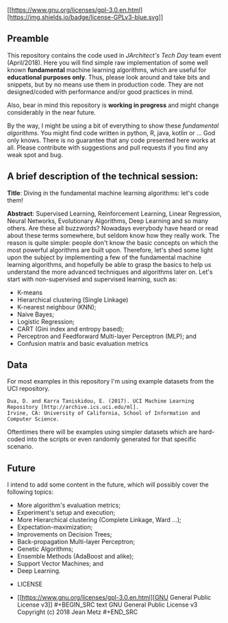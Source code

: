 [[https://www.gnu.org/licenses/gpl-3.0.en.html][https://img.shields.io/badge/license-GPLv3-blue.svg]]

## Preamble
 
This repository contains the code used in *JArchitect's Tech Day* team event (April/2018).
Here you will find simple raw implementation of some well known **fundamental** machine learning algorithms,
which are useful for **educational purposes only**. Thus, please look around and take bits and snippets,
but by no means use them in production code. They are not designed/coded with performance and/or good practices in mind.

Also, bear in mind this repository is **working in progress** and might change considerably in the near future.

By the way, I might be using a bit of everything to show these *fundamental algorithms*.
You might find code written in python, R, java, kotlin or ... God only knows.
There is no guarantee that any code presented here works at all.
Please contribute with suggestions and pull requests if you find any weak spot and bug.

## A brief description of the technical session:

**Title**: Diving in the fundamental machine learning algorithms: let's code them!

**Abstract**: Supervised Learning, Reinforcement Learning, Linear Regression, Neural Networks, Evolutionary Algorithms,
Deep Learning and so many others. Are these all buzzwords? Nowadays everybody have heard or read about these terms somewhere,
but seldom know how they really work. The reason is quite simple: people don't know the basic concepts on which 
the most powerful algorithms are built upon. Therefore, let's shed some light upon the subject by implementing 
a few of the fundamental machine learning algorithms, and hopefully be able to grasp the basics to help us understand
the more advanced techniques and algorithms later on. Let's start with non-supervised and supervised learning, such as:

  - K-means
  - Hierarchical clustering (Single Linkage)
  - K-nearest neighbour (KNN);
  - Naive Bayes;
  - Logistic Regression;
  - CART (Gini index and entropy based); 
  - Perceptron and Feedforward Multi-layer Perceptron (MLP); and
  - Confusion matrix and basic evaluation metrics
  
  
## Data

For most examples in this repository I'm using example datasets from the UCI repository.

    Dua, D. and Karra Taniskidou, E. (2017). UCI Machine Learning Repository [http://archive.ics.uci.edu/ml]. 
    Irvine, CA: University of California, School of Information and Computer Science.

Oftentimes there will be examples using simpler datasets which are hard-coded into the scripts or 
even randomly generated for that specific scenario.
 

  
## Future
I intend to add some content in the future, which will possibly cover the following topics:
  
  - More algorithm's evaluation metrics;
  - Experiment's setup and execution;
  - More Hierarchical clustering (Complete Linkage, Ward ...);
  - Expectation-maximization;
  - Improvements on Decision Trees;
  - Back-propagation Multi-layer Perceptron;
  - Genetic Algorithms;
  - Ensemble Methods (AdaBoost and alike);
  - Support Vector Machines; and
  - Deep Learning.



* LICENSE
- [[https://www.gnu.org/licenses/gpl-3.0.en.html][GNU General Public License v3]]
#+BEGIN_SRC text
GNU General Public License v3
Copyright (c) 2018 Jean Metz
#+END_SRC

